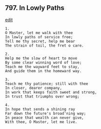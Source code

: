 
## 797.  In Lowly Paths
[edit](https://docs.google.com/document/d/1D7dFHLXBKdPj0khDCePKlRAEhBQ7GP3M/edit?mode=html)



    1.
    O Master, let me walk with thee
    In lowly paths of service free;
    Tell me thy secret, help me bear
    The strain of toil, the fret o care.

    2.
    Help me the slow of heart to move
    By some clear winning word of love;
    Teach me the wayward feet to stay,
    And guide them in the homeward way.

    3.
    Teach me thy patience; still with thee
    In closer, dearer company,
    In work that keeps faith sweet and strong,
    In trust that triumphs over wrong;

    4.
    In hope that sends a shining ray
    Far down the future's broad'ning way;
    In peace that wealth can never give,
    With thee, O Master, let me live.
